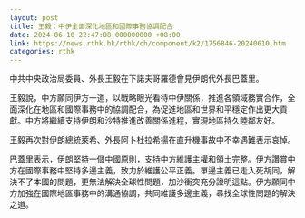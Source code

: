 ```yaml
---
layout: post
title: 王毅：中伊全面深化地區和國際事務協調配合
date: 2024-06-10 22:47:08.000000000 +08:00
link: https://news.rthk.hk/rthk/ch/component/k2/1756846-20240610.htm
categories: rthk
---
```


中共中央政治局委員、外長王毅在下諾夫哥羅德會見伊朗代外長巴蓋里。

王毅說，中方願同伊方一道，以戰略眼光看待中伊關係，推進各領域務實合作，全面深化在地區和國際事務中的協調配合，為促進地區和世界和平穩定作出更大貢獻。中方將繼續支持伊朗和沙特推進改善關係進程，實現地區持久睦鄰友好。

王毅再次對伊朗總統萊希、外長阿卜杜拉希揚在直升機事故中不幸遇難表示哀悼。

巴蓋里表示，伊朗堅持一個中國原則，支持中方維護主權和領土完整。伊方讚賞中方在國際事務中堅持多邊主義，致力於維護公平正義。單邊主義已走入死胡同，解決不了本國的問題，更無法解決全球性問題，加沙衝突充分證明這點。伊方願同中方加強在國際地區事務中的溝通協調，共同維護多邊主義，尋找全球性問題的解決之道。
